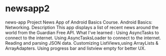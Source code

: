 # newsapp2

news-app
Project News App of Android Basics Course.
Android Basics: Networking.
Description
This app displays a list of recent news around the world
from the Guardian Free API.
What I've learned :
Using AsyncTasks to connect to the internet.
Using AsyncTasksLoader to connect to the internet.
Reading and parsing JSON data.
Customizing ListViews,using ArrayLists & ArrayAdapters.
Using progress bar and listview empty for better UX.
